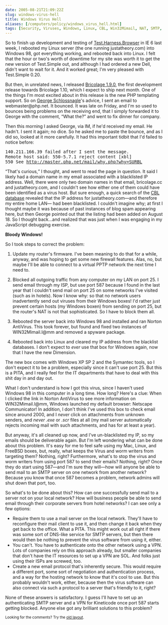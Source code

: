 ```yaml
--- 
date: 2005-08-21T21:09:22Z
slug: windows-virus-hell
title: Windows Virus Hell
aliases: [/computers/policy/windows_virus_hell.html]
tags: [Security, Viruses, Windows, Linux, CBL, Win32Mimail, NAT, SMTP, port, mail, email, PHP]
---
```


<p>So to finish up development and testing of <a href="/computers/programming/javascript/test_simple-0.20.html" title="Test.Simple 0.20 Released">Test.Harness.Browser</a> in IE 6 last week, I rebooted my Linux server (the one running justatheory.com) into Windows 98, got everything working, and rebooted back into Linux. I felt that the hour or two's worth of downtime for my site was worth it to get the new version of Test.Simple out, and although I had ordered a new Dell, didn't want to wait for it. And it worked great; I'm very pleased with Test.Simple 0.20.</p>

<p>But then, in unrelated news, I released <a href="/bricolage/1.9.0.html" title="Bricolage Now has PHP 5 Templating">Bricolage 1.9.0</a>, the first development release towards Bricolage 1.10, which I expect to ship next month. One of the things I'm most excited about in this release is the new PHP templating support. So on <a href="http://www.schlossnagle.org/~george/blog/" title="George Schlossnagle's Blog">George Schlossnagle</a>'s advice, I sent an email to webmaster@php.net. It bounced. It was late on Friday, and I'm so used to bounces being problems on the receiving end, that I simply forwarded it to George with the comment, <q>What the?</q> and went to fix dinner for company.</p>

<p>Then this morning I asked George, via IM, if he'd received my email. He hadn't. I sent it again; no dice. So he asked me to paste the bounce, and as I did so, looked at it more carefully. It had this important tidbit that I'd failed to notice before:</p>

<pre>
140.211.166.39 failed after I sent the message.
Remote host said: 550-5.7.1 reject content [xbl]
550 See <a href="http://master.php.net/mail/why.php?why=SURBL" title="PHP.net explains why I'm a moron">http://master.php.net/mail/why.php?why=SURBL</a>
</pre>

<p><q>That's curious,</q> I thought, and went to read the page in question. It said I likely had a domain name in my email associated with a blacklisted IP address. Well, there were only two domain names in that email, bricolage.cc and justatheory.com, and I couldn't see how either one of them could have been identified as a virus host. But sure enough, a quick search of the <a href="http://cbl.abuseat.org/lookup.cgi" title="Search the CBL blacklisting database">CBL database</a> revealed that the IP address for justatheory.com&#x2014;and therefore my entire home LAN&#x2014; had been blacklisted. I couldn't imagine why; at first I thought maybe it was because of past instances of blog spam appearing here, but then George pointed out that the listing had been added on August 18. So I thought back…and realized that was just when I was engaging in my JavaScript debugging exercise.</p>

<p><strong>Bloody Windows!</strong></p>

<p>So I took steps to correct the problem:</p>

<ol>
  <li><p>Update my router's firmware. I've been meaning to do that for a while, anyway, and was hoping to get some new firewall features. Alas, no, but maybe I'll be able to connect to a virtual PPTP network the next time I need to.</p></li>
  <li><p>Blocked all outgoing traffic from any computer on my LAN on port 25. I send email through my ISP, but use port 587 because I found in the last year that I couldn't send mail on port 25 on some networks I've visited (such as in hotels). Now I know why: so that no network users inadvertently send out viruses from their Windows boxes! I'd rather just prevent certain hosts (my Windows boxen) from sending on port 25, but the router's NAT is not that sophisticated. So I have to block them all.</p></li>
  <li><p>Rebooted the server back into Windows 98 and installed and ran Norton AntiVirus. This took forever, but found and fixed two instances of WIN32Mimail.l@mm and removed a spyware package.</p></li>
  <li><p>Rebooted back into Linux and cleared my IP address from the blacklist databases. I don't expect to <em>ever</em> use that box for Windows again, now that I have the new Dimension.</p></li>
  </ol>

<p>The new box comes with Windows XP SP 2 and the Symantec tools, so I don't expect it to be a problem, especially since it can't use port 25. But this is a PITA, and I really feel for the IT departments that have to deal with this shit day in and day out.</p>

<p>What I don't understand is how I got this virus, since I haven't used Windows 98 in this computer in a long time. How long? Here's a clue: When I clicked the link in Norton AntiVirus to see more information on WIN32Mimail.l@mm, Windows launched my default browser: Netscape Communicator! In addition, I don't think I've used this box to check email since around 2000, and I <em>never</em> click on attachments from unknown senders, and <em>never</em> <em>.exe</em> or <em>.scr</em> files at all (my mail server automatically rejects incoming mail with such attachments, and has for at least a year).</p>

<p>But anyway, it's all cleaned up now, and I've un-blacklisted my IP, so my emails should be deliverable again. But I'm left wondering what can be done about this problem. It's easy for me to feel safe using my Mac, Linux, and FreeBSD boxes, but, really, what keeps the Virus and worm writers from targeting them? Nothing, right? Furthermore, what's to stop the virus and worm writers from using port 587 to send their emails? Nothing, right? Once they do start using 587&#x2014;and I'm sure they will&#x2014;how will anyone be able to send mail to an SMTP server on one network from another network? Because you know that once 587 becomes a problem, network admins will shut down that port, too.</p>

<p>So what's to be done about this? How can one successfully send mail to a server not on your local network? How will business people be able to send email through their corporate servers from hotel networks? I can see only a few options:</p>

<ul>
  <li>Require them to use a mail server on the local network. They'll have to reconfigure their mail client to use it, and then change it back when they get back to the office. What a PITA. This might work out all right if there was some sort of DNS-like service for SMTP servers, but then there would then be nothing to prevent the virus software from using it, either.</li>
  <li>You can't. You have to authenticate onto the other network using a VPN. Lots of companies rely on this approach already, but smaller companies that don't have the IT resources to set up a VPN are SOL. And folks just using their ISPs are screwed, too.</li>
  <li>Create a new email protocol that's inherently secure. This would require a different port, some sort of negotiation and authentication process, and a way for the hosting network to know that it's cool to use. But this probably wouldn't work, either, because then the virus software can also connect via such a protocol to a server that's friendly to it, right?</li>
</ul>

<p>None of these answers is satisfactory. I guess I'll have to set up an authenticating SMTP server and a VPN for Kineticode once port 587 starts getting blocked. Anyone else got any brilliant solutions to this problem?</p>

<p class="past"><small>Looking for the comments? Try the <a rel="nofollow" href="//past.justatheory.com/computers/policy/windows_virus_hell.html">old layout</a>.</small></p>


